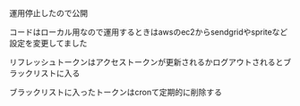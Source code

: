 運用停止したので公開

コードはローカル用なので運用するときはawsのec2からsendgridやspriteなど設定を変更してました

リフレッシュトークンはアクセストークンが更新されるかログアウトされるとブラックリストに入る

ブラックリストに入ったトークンはcronて定期的に削除する
